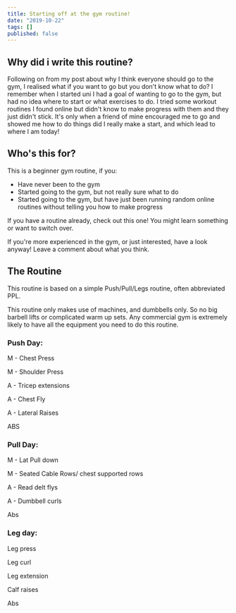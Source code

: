 ```yaml
---
title: Starting off at the gym routine!
date: "2019-10-22"
tags: []
published: false
---
```


## Why did i write this routine?

Following on from my post about why I think everyone should go to the gym, I realised what if you want to go but you don't know what to do? I remember when I started uni I had a goal of wanting to go to the gym, but had no idea where to start or what exercises to do. I tried some workout routines I found online but didn't know to make progress with them and they just didn't stick. It's only when a friend of mine encouraged me to go and showed me how to do things did I really make a start, and which lead to where I am today!

## Who's this for?

This is a beginner gym routine, if you:

- Have never been to the gym
- Started going to the gym, but not really sure what to do
- Started going to the gym, but have just been running random online routines without telling you how to make progress

If you have a routine already, check out this one! You might learn something or want to switch over.

If you're more experienced in the gym, or just interested, have a look anyway! Leave a comment about what you think.

## The Routine

This routine is based on a simple Push/Pull/Legs routine, often abbreviated PPL.

This routine only makes use of machines, and dumbbells only. So no big barbell lifts or complicated warm up sets. Any commercial gym is extremely likely to have all the equipment you need to do this routine.

### Push Day:

M - Chest Press

M - Shoulder Press

A - Tricep extensions

A - Chest Fly

A - Lateral Raises

ABS

### Pull Day:

M - Lat Pull down

M - Seated Cable Rows/ chest supported rows

A - Read delt flys

A - Dumbbell curls

Abs

### Leg day:

Leg press

Leg curl

Leg extension

Calf raises

Abs
